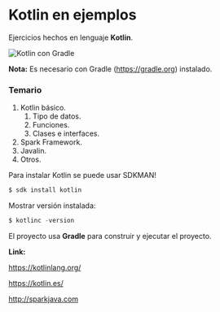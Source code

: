 # Kotlin en ejemplos

Ejercicios hechos en lenguaje **Kotlin**.

![Kotlin con Gradle](https://2.bp.blogspot.com/-sqq9NOrKDg8/XDD52CyK41I/AAAAAAAADFE/M0BsL_-9skU0rmuqfTqBUZDXNaHlNvXJQCPcBGAYYCw/s1600/1*MzEB8jrt1rQoZFCuANd_RA.jpeg)


**Nota:** Es necesario con Gradle (https://gradle.org) instalado.


### Temario

1. Kotlin básico.
   1. Tipo de datos.
   2. Funciones.
   3. Clases e interfaces.
2. Spark Framework.
3. Javalin.
4. Otros.



Para instalar Kotlin se puede usar SDKMAN!

```java
$ sdk install kotlin
```

Mostrar versión instalada:

```java
$ kotlinc -version
```

El proyecto usa **Gradle** para construir y ejecutar el proyecto. 


**Link:**

https://kotlinlang.org/

https://kotlin.es/

http://sparkjava.com
